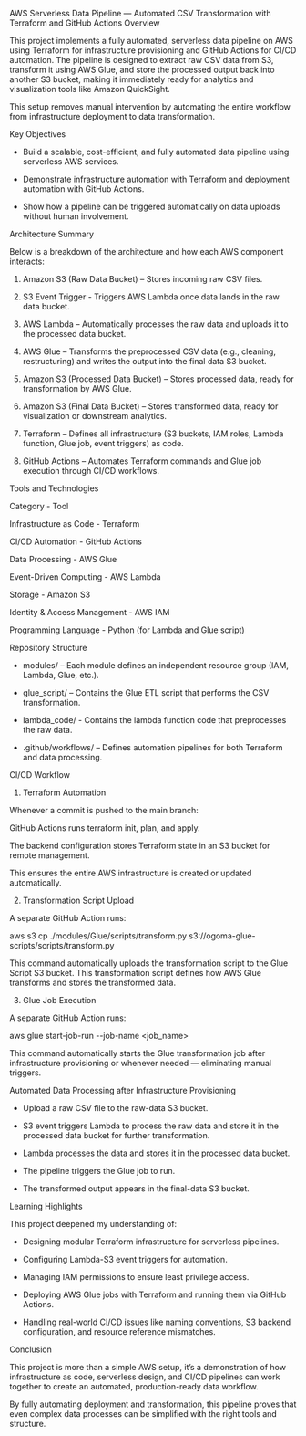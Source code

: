 AWS Serverless Data Pipeline — Automated CSV Transformation with Terraform and GitHub Actions
Overview

This project implements a fully automated, serverless data pipeline on AWS using Terraform for infrastructure provisioning and GitHub Actions for CI/CD automation. The pipeline is designed to extract raw CSV data from S3, transform it using AWS Glue, and store the processed output back into another S3 bucket, making it immediately ready for analytics and visualization tools like Amazon QuickSight.

This setup removes manual intervention by automating the entire workflow from infrastructure deployment to data transformation.

Key Objectives

- Build a scalable, cost-efficient, and fully automated data pipeline using serverless AWS services.

- Demonstrate infrastructure automation with Terraform and deployment automation with GitHub Actions.

- Show how a pipeline can be triggered automatically on data uploads without human involvement.

Architecture Summary

Below is a breakdown of the architecture and how each AWS component interacts:

1. Amazon S3 (Raw Data Bucket) – Stores incoming raw CSV files.

2. S3 Event Trigger - Triggers AWS Lambda once data lands in the raw data bucket.

3. AWS Lambda – Automatically processes the raw data and uploads it to the processed data bucket.

4. AWS Glue – Transforms the preprocessed CSV data (e.g., cleaning, restructuring) and writes the output into the final data S3 bucket.

5. Amazon S3 (Processed Data Bucket) – Stores processed data, ready for transformation by AWS Glue.

6. Amazon S3 (Final Data Bucket) – Stores transformed data, ready for visualization or downstream analytics.

7. Terraform – Defines all infrastructure (S3 buckets, IAM roles, Lambda function, Glue job, event triggers) as code.

8. GitHub Actions – Automates Terraform commands and Glue job execution through CI/CD workflows.

Tools and Technologies

Category - Tool

Infrastructure as Code - Terraform

CI/CD Automation - GitHub Actions

Data Processing - AWS Glue

Event-Driven Computing - AWS Lambda

Storage - Amazon S3

Identity & Access Management - AWS IAM

Programming Language - Python (for Lambda and Glue script)

Repository Structure

- modules/ – Each module defines an independent resource group (IAM, Lambda, Glue, etc.).

- glue_script/ – Contains the Glue ETL script that performs the CSV transformation.

- lambda_code/ - Contains the lambda function code that preprocesses the raw data.

- .github/workflows/ – Defines automation pipelines for both Terraform and data processing.

CI/CD Workflow
1. Terraform Automation

Whenever a commit is pushed to the main branch:

GitHub Actions runs terraform init, plan, and apply.

The backend configuration stores Terraform state in an S3 bucket for remote management.

This ensures the entire AWS infrastructure is created or updated automatically.

2. Transformation Script Upload

A separate GitHub Action runs:

aws s3 cp ./modules/Glue/scripts/transform.py s3://ogoma-glue-scripts/scripts/transform.py

This command automatically uploads the transformation script to the Glue Script S3 bucket. This transformation script defines how AWS Glue transforms and stores the transformed data.

3. Glue Job Execution

A separate GitHub Action runs:

aws glue start-job-run --job-name <job_name>


This command automatically starts the Glue transformation job after infrastructure provisioning or whenever needed — eliminating manual triggers.


Automated Data Processing after Infrastructure Provisioning

- Upload a raw CSV file to the raw-data S3 bucket.

- S3 event triggers Lambda to process the raw data and store it in the processed data bucket for further transformation. 

- Lambda processes the data and stores it in the processed data bucket.

- The pipeline triggers the Glue job to run.

- The transformed output appears in the final-data S3 bucket.


Learning Highlights

This project deepened my understanding of:

- Designing modular Terraform infrastructure for serverless pipelines.

- Configuring Lambda-S3 event triggers for automation.

- Managing IAM permissions to ensure least privilege access.

- Deploying AWS Glue jobs with Terraform and running them via GitHub Actions.

- Handling real-world CI/CD issues like naming conventions, S3 backend configuration, and resource reference mismatches.


Conclusion

This project is more than a simple AWS setup, it’s a demonstration of how infrastructure as code, serverless design, and CI/CD pipelines can work together to create an automated, production-ready data workflow.

By fully automating deployment and transformation, this pipeline proves that even complex data processes can be simplified with the right tools and structure.